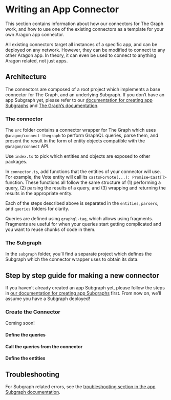 # Writing an App Connector

This section contains information about how our connectors for The Graph work, and how to use one of the existing connectors as a template for your own Aragon app connector.

All existing connectors target all instances of a specific app, and can be deployed on any network. However, they can be modified to connect to any other Aragon app. In theory, it can even be used to connect to anything Aragon related, not just apps.

## Architecture

The connectors are composed of a root project which implements a base connector for The Graph, and an underlying Subgraph. If you don’t have an app Subgraph yet, please refer to our [documentation for creating app Subgraphs](https://github.com/aragon/connect/tree/d2637378efddfe6c9349f416d2df3d972057264b/docs/app-subgraphs.md) and [The Graph’s documentation](https://thegraph.com/docs).

### The connector

The `src` folder contains a connector wrapper for The Graph which uses `@aragon/connect-thegraph` to perform GraphQL queries, parse them, and present the result in the form of entity objects compatible with the `@aragon/connect` API.

Use `index.ts` to pick which entities and objects are exposed to other packages.

In `connector.ts`, add functions that the entities of your connector will use. For example, the Vote entity will call its `castsForVote(...): Promise<Cast[]>` function. These functions all follow the same structure of \(1\) performing a query, \(2\) parsing the results of a query, and \(3\) wrapping and returning the results in the appropriate entity.

Each of the steps described above is separated in the `entities`, `parsers`, and `queries` folders for clarity.

Queries are defined using `graphql-tag`, which allows using fragments. Fragments are useful for when your queries start getting complicated and you want to reuse chunks of code in them.

### The Subgraph

In the `subgraph` folder, you’ll find a separate project which defines the Subgraph which the connector wrapper uses to obtain its data.

## Step by step guide for making a new connector

If you haven’t already created an app Subgraph yet, please follow the steps in [our documentation for creating app Subgraphs](https://github.com/aragon/connect/tree/d2637378efddfe6c9349f416d2df3d972057264b/docs/app-subgraphs.md) first. From now on, we’ll assume you have a Subgraph deployed!

### Create the Connector

Coming soon!

#### Define the queries

#### Call the queries from the connector

#### Define the entities

## Troubleshooting

For Subgraph related errors, see the [troubleshooting section in the app Subgraph documentation](https://github.com/aragon/connect/tree/d2637378efddfe6c9349f416d2df3d972057264b/docs/app-subgraphs.md#troubleshooting).


